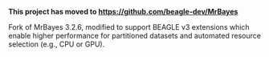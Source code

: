 **This project has moved to https://github.com/beagle-dev/MrBayes**

Fork of MrBayes 3.2.6, modified to support BEAGLE v3 extensions which enable higher performance for partitioned datasets and automated resource selection (e.g., CPU or GPU).
